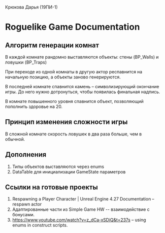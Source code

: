 Крюкова Дарья (19ПИ-1)

# Roguelike Game Documentation

## Алгоритм генерации комнат
В каждой комнате рандомно выставляются объекты: 
стены (BP_Walls) и ловушки (BP_Traps)

При переходе из одной комнаты в другую актор респавнится на начальную позицию, а объекты заново генерируются.

В последней комнате спавнится камень – символизирующий окончание игры. До него нужно дотронуться, чтобы появилась финальная надпись.

В комнате повышенного уровня спавнится объект, позволяющий пополнить здоровье на 20.

## Принцип изменения сложности игры

В сложной комнате скорость ловушек в два раза больше, чем в обычной.

## Дополнения
1. Типы объектов выставляются через enums
2. DataTable для инициализации GameState параметров

## Ссылки на готовые проекты

1. Respawning a Player Character | Unreal Engine 4.27 Documentation – respawn actor
2. Адаптированные части из Simple Game HW -- взаимодействие с бонусами.
3. https://www.youtube.com/watch?v=z_dCa-xSDiQ&t=237s – using enums in construct scripts.
